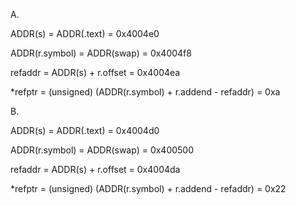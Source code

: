 

A.

ADDR(s) = ADDR(.text) = 0x4004e0

ADDR(r.symbol) = ADDR(swap) = 0x4004f8

refaddr = ADDR(s) + r.offset = 0x4004ea

*refptr = (unsigned) (ADDR(r.symbol) + r.addend - refaddr) = 0xa

B.

ADDR(s) = ADDR(.text) = 0x4004d0

ADDR(r.symbol) = ADDR(swap) = 0x400500

refaddr = ADDR(s) + r.offset = 0x4004da

*refptr = (unsigned) (ADDR(r.symbol) + r.addend - refaddr) = 0x22